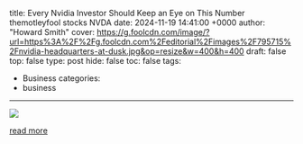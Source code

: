title: Every Nvidia Investor Should Keep an Eye on This Number themotleyfool stocks NVDA
date: 2024-11-19 14:41:00 +0000
author: "Howard Smith"
cover: https://g.foolcdn.com/image/?url=https%3A%2F%2Fg.foolcdn.com%2Feditorial%2Fimages%2F795715%2Fnvidia-headquarters-at-dusk.jpg&op=resize&w=400&h=400
draft: false
top: false
type: post
hide: false
toc: false
tags:
  - Business
categories:
  - business
---

![](https://g.foolcdn.com/image/?url=https%3A%2F%2Fg.foolcdn.com%2Feditorial%2Fimages%2F795715%2Fnvidia-headquarters-at-dusk.jpg&op=resize&w=400&h=400)

[read more](https://www.fool.com/investing/2024/11/19/every-nvidia-investor-should-watch-this-number/)
